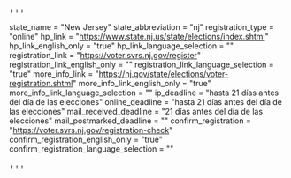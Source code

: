 +++

state_name = "New Jersey"
state_abbreviation = "nj"
registration_type = "online"
hp_link = "https://www.state.nj.us/state/elections/index.shtml"
hp_link_english_only = "true"
hp_link_language_selection = ""
registration_link = "https://voter.svrs.nj.gov/register"
registration_link_english_only = ""
registration_link_language_selection = "true"
more_info_link = "https://nj.gov/state/elections/voter-registration.shtml"
more_info_link_english_only = "true"
more_info_link_language_selection = ""
ip_deadline = "hasta 21 días antes del día de las elecciones"
online_deadline = "hasta 21 días antes del día de las elecciones"
mail_received_deadline = "21 días antes del día de las elecciones"
mail_postmarked_deadline = ""
confirm_registration = "https://voter.svrs.nj.gov/registration-check"
confirm_registration_english_only = "true"
confirm_registration_language_selection = ""

+++